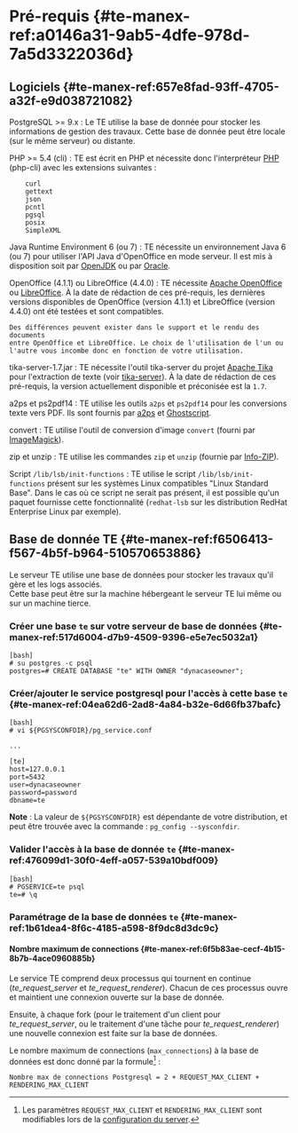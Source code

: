 # Pré-requis  {#te-manex-ref:a0146a31-9ab5-4dfe-978d-7a5d3322036d}

## Logiciels {#te-manex-ref:657e8fad-93ff-4705-a32f-e9d038721082}

PostgreSQL &gt;= 9.x
:   Le TE utilise la base de donnée pour stocker les informations de gestion des travaux.
    Cette base de donnée peut être locale (sur le même serveur) ou distante.
	
PHP &gt;= 5.4 (cli)
:   TE est écrit en PHP et nécessite donc l'interpréteur [PHP](http://www.php.net/) (php-cli) avec les extensions suivantes :
    
        curl
        gettext
        json
        pcntl
        pgsql
        posix
        SimpleXML

Java Runtime Environment 6 (ou 7)
:   TE nécessite un environnement Java 6 (ou 7) pour utiliser l'API Java d'OpenOffice en mode serveur. Il est mis à disposition soit par [OpenJDK](http://openjdk.java.net/install/) ou par [Oracle](http://www.oracle.com/technetwork/java/javase/downloads/index.html).

OpenOffice (4.1.1) ou LibreOffice (4.4.0)
:   TE nécessite [Apache OpenOffice](http://www.openoffice.org) ou
    [LibreOffice](http://www.libreoffice.org). À la date de rédaction de ces
    pré-requis, les dernières versions disponibles de OpenOffice (version
    4.1.1) et LibreOffice (version 4.4.0) ont été testées et sont compatibles.
    
    Des différences peuvent exister dans le support et le rendu des documents
    entre OpenOffice et LibreOffice. Le choix de l'utilisation de l'un ou
    l'autre vous incombe donc en fonction de votre utilisation.

tika-server-1.7.jar
:   TE nécessite l'outil tika-server du projet
    [Apache Tika](http://tika.apache.org/) pour l'extraction de texte (voir
    [tika-server](#tika-server)). À la date de rédaction de ces pré-requis, la
    version actuellement disponible et préconisée est la `1.7`.

a2ps et ps2pdf14
:   TE utilise les outils `a2ps` et `ps2pdf14` pour les conversions texte vers PDF. Ils sont fournis par [a2ps](http://www.gnu.org/software/a2ps/) et [Ghostscript](http://pages.cs.wisc.edu/~ghost/).

convert
:   TE utilise l'outil de conversion d'image `convert` (fourni par [ImageMagick](http://www.imagemagick.org/)).

zip et unzip
:   TE utilise les commandes `zip` et `unzip` (fournie par [Info-ZIP](http://www.info-zip.org/)).

Script `/lib/lsb/init-functions`
:   TE utilise le script `/lib/lsb/init-functions` présent sur les systèmes Linux compatibles "Linux Standard Base". Dans le cas où ce script ne serait pas présent, il est possible qu'un paquet fournisse cette fonctionnalité (`redhat-lsb` sur les distribution RedHat Enterprise Linux par exemple).


## Base de donnée TE {#te-manex-ref:f6506413-f567-4b5f-b964-510570653886}

Le serveur TE utilise une base de données pour stocker les travaux qu'il gère et les logs associés.  
Cette base peut être sur la machine hébergeant le serveur TE lui même ou sur un machine tierce.

### Créer une base `te` sur votre serveur de base de données {#te-manex-ref:517d6004-d7b9-4509-9396-e5e7ec5032a1}

    [bash]
    # su postgres -c psql
    postgres=# CREATE DATABASE "te" WITH OWNER "dynacaseowner";

### Créer/ajouter le service postgresql pour l'accès à cette base `te` {#te-manex-ref:04ea62d6-2ad8-4a84-b32e-6d66fb37bafc}

    [bash]
    # vi ${PGSYSCONFDIR}/pg_service.conf
    
    ...
    
    [te]
    host=127.0.0.1
    port=5432
    user=dynacaseowner
    password=password
    dbname=te

__Note__ : La valeur de `${PGSYSCONFDIR}` est dépendante de votre distribution, et peut être trouvée avec la commande : `pg_config --sysconfdir`.

### Valider l'accès à la base de donnée `te` {#te-manex-ref:476099d1-30f0-4eff-a057-539a10bdf009}

    [bash]
    # PGSERVICE=te psql
    te=# \q

### Paramétrage de la base de données `te` {#te-manex-ref:1b61dea4-8f6c-4185-a598-8f9dc8d3dc9c}

#### Nombre maximum de connections {#te-manex-ref:6f5b83ae-cecf-4b15-8b7b-4ace0960885b}

Le service TE comprend deux processus qui tournent en continue (*te_request_server* et *te_request_renderer*). Chacun de ces processus ouvre et maintient une connexion ouverte sur la base de donnée.

Ensuite, à chaque fork (pour le traitement d'un client pour *te_request_server*, ou le traitement d'une tâche pour *te_request_renderer*) une nouvelle connexion est faite sur la base de données.

Le nombre maximum de connections (`max_connections`) à la base de données est donc donné par la formule[^1] :

    Nombre max de connections Postgresql = 2 + REQUEST_MAX_CLIENT + RENDERING_MAX_CLIENT


[^1]: Les paramètres `REQUEST_MAX_CLIENT` et `RENDERING_MAX_CLIENT` sont modifiables lors de la [configuration du server](#te-manex-ref:0dc32061-9f16-4941-b1f0-8d66d8f8f8bd).

